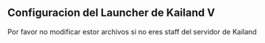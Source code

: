 ## Configuracion del Launcher de Kailand V
Por favor no modificar estor archivos si no eres staff del servidor de Kailand
